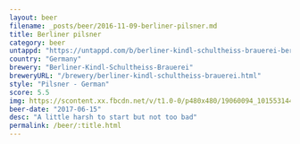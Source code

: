 ```yaml
---
layout: beer
filename: _posts/beer/2016-11-09-berliner-pilsner.md
title: Berliner pilsner
category: beer
untappd: "https://untappd.com/b/berliner-kindl-schultheiss-brauerei-berliner-pilsner/6578"
country: "Germany"
brewery: "Berliner-Kindl-Schultheiss-Brauerei"
breweryURL: "/brewery/berliner-kindl-schultheiss-brauerei.html"
style: "Pilsner - German"
score: 5.5
img: https://scontent.xx.fbcdn.net/v/t1.0-0/p480x480/19060094_10155314453983745_7614476436012394567_n.jpg?_nc_cat=103&_nc_ht=scontent.xx&oh=a86a22dbfb597bf1d86c528766884eca&oe=5C3E8531
beer-date: "2017-06-15"
desc: "A little harsh to start but not too bad"
permalink: /beer/:title.html
---
```


